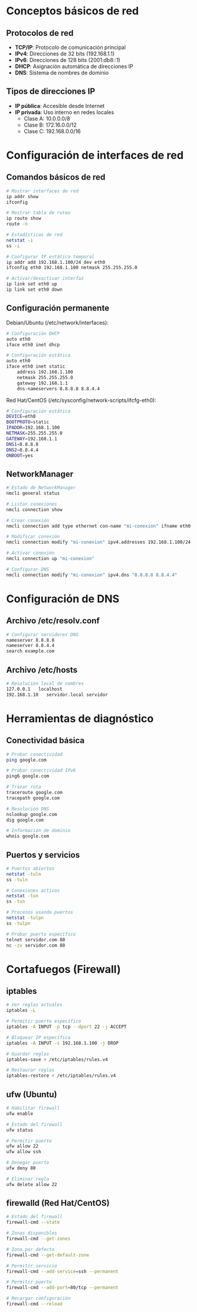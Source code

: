 # Conceptos básicos de red

## Protocolos de red

- **TCP/IP**: Protocolo de comunicación principal
- **IPv4**: Direcciones de 32 bits (192.168.1.1)
- **IPv6**: Direcciones de 128 bits (2001:db8::1)
- **DHCP**: Asignación automática de direcciones IP
- **DNS**: Sistema de nombres de dominio

## Tipos de direcciones IP

- **IP pública**: Accesible desde Internet
- **IP privada**: Uso interno en redes locales
    - Clase A: 10.0.0.0/8
    - Clase B: 172.16.0.0/12
    - Clase C: 192.168.0.0/16


# Configuración de interfaces de red

## Comandos básicos de red

```bash
# Mostrar interfaces de red
ip addr show
ifconfig

# Mostrar tabla de ruteo
ip route show
route -n

# Estadísticas de red
netstat -i
ss -i

# Configurar IP estática temporal
ip addr add 192.168.1.100/24 dev eth0
ifconfig eth0 192.168.1.100 netmask 255.255.255.0

# Activar/desactivar interfaz
ip link set eth0 up
ip link set eth0 down
```

## Configuración permanente

Debian/Ubuntu (/etc/network/interfaces):

```bash
# Configuración DHCP
auto eth0
iface eth0 inet dhcp

# Configuración estática
auto eth0
iface eth0 inet static
    address 192.168.1.100
    netmask 255.255.255.0
    gateway 192.168.1.1
    dns-nameservers 8.8.8.8 8.8.4.4
```

Red Hat/CentOS (/etc/sysconfig/network-scripts/ifcfg-eth0):

```bash
# Configuración estática
DEVICE=eth0
BOOTPROTO=static
IPADDR=192.168.1.100
NETMASK=255.255.255.0
GATEWAY=192.168.1.1
DNS1=8.8.8.8
DNS2=8.8.4.4
ONBOOT=yes
```

## NetworkManager

```bash
# Estado de NetworkManager
nmcli general status

# Listar conexiones
nmcli connection show

# Crear conexión
nmcli connection add type ethernet con-name "mi-conexion" ifname eth0

# Modificar conexión
nmcli connection modify "mi-conexion" ipv4.addresses 192.168.1.100/24

# Activar conexión
nmcli connection up "mi-conexion"

# Configurar DNS
nmcli connection modify "mi-conexion" ipv4.dns "8.8.8.8 8.8.4.4"
```


# Configuración de DNS

## Archivo /etc/resolv.conf

```bash
# Configurar servidores DNS
nameserver 8.8.8.8
nameserver 8.8.4.4
search example.com
```

## Archivo /etc/hosts

```bash
# Resolución local de nombres
127.0.0.1   localhost
192.168.1.10   servidor.local servidor
```


# Herramientas de diagnóstico

## Conectividad básica

```bash
# Probar conectividad
ping google.com

# Probar conectividad IPv6
ping6 google.com

# Trazar ruta
traceroute google.com
tracepath google.com

# Resolución DNS
nslookup google.com
dig google.com

# Información de dominio
whois google.com
```

## Puertos y servicios

```bash
# Puertos abiertos
netstat -tuln
ss -tuln

# Conexiones activas
netstat -tun
ss -tun

# Procesos usando puertos
netstat -tulpn
ss -tulpn

# Probar puerto específico
telnet servidor.com 80
nc -zv servidor.com 80
```


# Cortafuegos (Firewall)

## iptables

```bash
# Ver reglas actuales
iptables -L

# Permitir puerto específico
iptables -A INPUT -p tcp --dport 22 -j ACCEPT

# Bloquear IP específica
iptables -A INPUT -s 192.168.1.100 -j DROP

# Guardar reglas
iptables-save > /etc/iptables/rules.v4

# Restaurar reglas
iptables-restore < /etc/iptables/rules.v4
```

## ufw (Ubuntu)

```bash
# Habilitar firewall
ufw enable

# Estado del firewall
ufw status

# Permitir puerto
ufw allow 22
ufw allow ssh

# Denegar puerto
ufw deny 80

# Eliminar regla
ufw delete allow 22
```

## firewalld (Red Hat/CentOS)

```bash
# Estado del firewall
firewall-cmd --state

# Zonas disponibles
firewall-cmd --get-zones

# Zona por defecto
firewall-cmd --get-default-zone

# Permitir servicio
firewall-cmd --add-service=ssh --permanent

# Permitir puerto
firewall-cmd --add-port=80/tcp --permanent

# Recargar configuración
firewall-cmd --reload
```